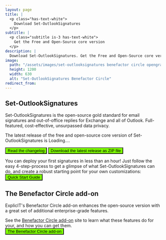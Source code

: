 ```yaml
---
layout: page
title: |
  <p class="has-text-white">
    Download Set-OutlookSignatures
  </p>
subtitle: |
  <p class="subtitle is-3 has-text-white">
    Get the Free and Open-Source core version
  </p>
description: |
  Download Set-OutlookSignatures. Get the Free and Open-Source core version. GitHub. FOSS.
image:
  path: "/assets/images/set-outlooksignatures benefactor circle opengraph1200x630.png"
  height: 1200
  width: 630
  alt: "Set-OutlookSignatures Benefactor Circle"
redirect_from:
---
```


<div style="min-height: 100vh;">
  <h2>Set-OutlookSignatures</h2>
  <p>
  Set-OutlookSignatures is the open-source gold standard for email signatures and out-of-office replies for Exchange and all of Outlook. Full-featured, cost-effective, unsurpassed data privacy.
  </p>

  <p>The latest release of the free and open-source core version of Set-OutlookSignatures is <span class="version-text">Loading...</span>.</p>

  <p><a href="https://github.com/Set-OutlookSignatures/Set-OutlookSignatures/blob/main/docs/CHANGELOG.md" target="_blank"><button class="button is-link is-normal is-hover has-text-black has-text-weight-bold" style="background-color: lawngreen">Read the changelog</button></a> <a id="download-link" href="https://github.com/Set-OutlookSignatures/Set-OutlookSignatures/releases" target="_blank"><button class="button is-link is-normal is-hover has-text-black has-text-weight-bold" style="background-color: lawngreen">Download&nbsp;<span class="version-text">the latest release</span>&nbsp;as ZIP file</button></a></p>

  <p>You can deploy your first signatures in less than an hour! Just follow the easy 4-step-process to get a glimpse of what Set-OutlookSignatures can do, and create a robust starting point for your own customizations:<br><a href="/quickstart"><button class="button is-link is-normal is-hover has-text-black has-text-weight-bold" style="background-color: lawngreen">Quick Start Guide</button></a></p>

  <h2>The Benefactor Circle add-on</h2>
  <p>ExplicIT's Benefactor Circle add-on enhances the open-source version with a great set of additional enterprise-grade features.</p>

  <p>See the <a href="/benefactorcircle">Benefactor Circle add-on</a> site to learn what these features do for your, and how you can get them.<br><a href="/benefactorcircle"><button class="button is-link is-normal is-hover has-text-black has-text-weight-bold" style="background-color: lawngreen">The Benefactor Circle add-on</button></a></p>
</div>

<script>
  fetch('https://api.github.com/repos/Set-OutlookSignatures/Set-OutlookSignatures/releases/latest')
    .then(response => response.json())
    .then(data => {
      document.querySelectorAll('.version-text').forEach(span => {
        span.textContent = data.tag_name;
      });

      document.getElementById('download-link').href = 
        `https://github.com/Set-OutlookSignatures/Set-OutlookSignatures/releases/download/${data.tag_name}/Set-OutlookSignatures_${data.tag_name}.zip`;
    })
    .catch(error => {
      console.error('Error fetching release info:', error);
    });
</script>
